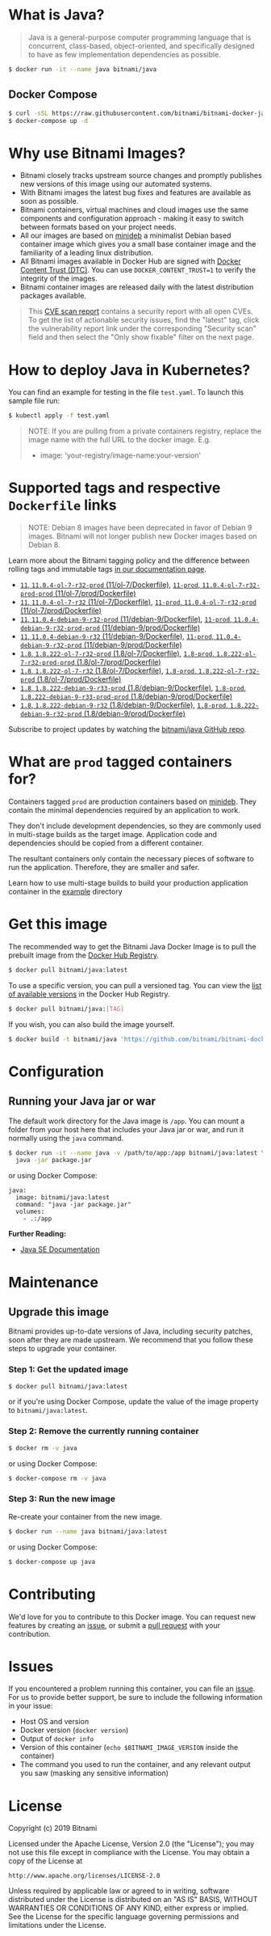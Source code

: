 # What is Java?

> Java is a general-purpose computer programming language that is concurrent, class-based, object-oriented, and specifically designed to have as few implementation dependencies as possible.

```bash
$ docker run -it --name java bitnami/java
```

## Docker Compose

```bash
$ curl -sSL https://raw.githubusercontent.com/bitnami/bitnami-docker-java/master/docker-compose.yml > docker-compose.yml
$ docker-compose up -d
```

# Why use Bitnami Images?

* Bitnami closely tracks upstream source changes and promptly publishes new versions of this image using our automated systems.
* With Bitnami images the latest bug fixes and features are available as soon as possible.
* Bitnami containers, virtual machines and cloud images use the same components and configuration approach - making it easy to switch between formats based on your project needs.
* All our images are based on [minideb](https://github.com/bitnami/minideb) a minimalist Debian based container image which gives you a small base container image and the familiarity of a leading linux distribution.
* All Bitnami images available in Docker Hub are signed with [Docker Content Trust (DTC)](https://docs.docker.com/engine/security/trust/content_trust/). You can use `DOCKER_CONTENT_TRUST=1` to verify the integrity of the images.
* Bitnami container images are released daily with the latest distribution packages available.


> This [CVE scan report](https://quay.io/repository/bitnami/java?tab=tags) contains a security report with all open CVEs. To get the list of actionable security issues, find the "latest" tag, click the vulnerability report link under the corresponding "Security scan" field and then select the "Only show fixable" filter on the next page.

# How to deploy Java in Kubernetes?

You can find an example for testing in the file `test.yaml`. To launch this sample file run:

```bash
$ kubectl apply -f test.yaml
```

> NOTE: If you are pulling from a private containers registry, replace the image name with the full URL to the docker image. E.g.
>
> - image: 'your-registry/image-name:your-version'

# Supported tags and respective `Dockerfile` links

> NOTE: Debian 8 images have been deprecated in favor of Debian 9 images. Bitnami will not longer publish new Docker images based on Debian 8.

Learn more about the Bitnami tagging policy and the difference between rolling tags and immutable tags [in our documentation page](https://docs.bitnami.com/containers/how-to/understand-rolling-tags-containers/).


- [`11`, `11.0.4-ol-7-r32-prod` (11/ol-7/Dockerfile)](https://github.com/bitnami/bitnami-docker-java/blob/11.0.4-ol-7-r32-prod/11/ol-7/Dockerfile), [`11-prod`, `11.0.4-ol-7-r32-prod-prod` (11/ol-7/prod/Dockerfile)](https://github.com/bitnami/bitnami-docker-java/blob/11.0.4-ol-7-r32-prod/11/ol-7/prod/Dockerfile)
- [`11`, `11.0.4-ol-7-r32` (11/ol-7/Dockerfile)](https://github.com/bitnami/bitnami-docker-java/blob/11.0.4-ol-7-r32/11/ol-7/Dockerfile), [`11-prod`, `11.0.4-ol-7-r32-prod` (11/ol-7/prod/Dockerfile)](https://github.com/bitnami/bitnami-docker-java/blob/11.0.4-ol-7-r32/11/ol-7/prod/Dockerfile)
- [`11`, `11.0.4-debian-9-r32-prod` (11/debian-9/Dockerfile)](https://github.com/bitnami/bitnami-docker-java/blob/11.0.4-debian-9-r32-prod/11/debian-9/Dockerfile), [`11-prod`, `11.0.4-debian-9-r32-prod-prod` (11/debian-9/prod/Dockerfile)](https://github.com/bitnami/bitnami-docker-java/blob/11.0.4-debian-9-r32-prod/11/debian-9/prod/Dockerfile)
- [`11`, `11.0.4-debian-9-r32` (11/debian-9/Dockerfile)](https://github.com/bitnami/bitnami-docker-java/blob/11.0.4-debian-9-r32/11/debian-9/Dockerfile), [`11-prod`, `11.0.4-debian-9-r32-prod` (11/debian-9/prod/Dockerfile)](https://github.com/bitnami/bitnami-docker-java/blob/11.0.4-debian-9-r32/11/debian-9/prod/Dockerfile)
- [`1.8`, `1.8.222-ol-7-r32-prod` (1.8/ol-7/Dockerfile)](https://github.com/bitnami/bitnami-docker-java/blob/1.8.222-ol-7-r32-prod/1.8/ol-7/Dockerfile), [`1.8-prod`, `1.8.222-ol-7-r32-prod-prod` (1.8/ol-7/prod/Dockerfile)](https://github.com/bitnami/bitnami-docker-java/blob/1.8.222-ol-7-r32-prod/1.8/ol-7/prod/Dockerfile)
- [`1.8`, `1.8.222-ol-7-r32` (1.8/ol-7/Dockerfile)](https://github.com/bitnami/bitnami-docker-java/blob/1.8.222-ol-7-r32/1.8/ol-7/Dockerfile), [`1.8-prod`, `1.8.222-ol-7-r32-prod` (1.8/ol-7/prod/Dockerfile)](https://github.com/bitnami/bitnami-docker-java/blob/1.8.222-ol-7-r32/1.8/ol-7/prod/Dockerfile)
- [`1.8`, `1.8.222-debian-9-r33-prod` (1.8/debian-9/Dockerfile)](https://github.com/bitnami/bitnami-docker-java/blob/1.8.222-debian-9-r33-prod/1.8/debian-9/Dockerfile), [`1.8-prod`, `1.8.222-debian-9-r33-prod-prod` (1.8/debian-9/prod/Dockerfile)](https://github.com/bitnami/bitnami-docker-java/blob/1.8.222-debian-9-r33-prod/1.8/debian-9/prod/Dockerfile)
- [`1.8`, `1.8.222-debian-9-r32` (1.8/debian-9/Dockerfile)](https://github.com/bitnami/bitnami-docker-java/blob/1.8.222-debian-9-r32/1.8/debian-9/Dockerfile), [`1.8-prod`, `1.8.222-debian-9-r32-prod` (1.8/debian-9/prod/Dockerfile)](https://github.com/bitnami/bitnami-docker-java/blob/1.8.222-debian-9-r32/1.8/debian-9/prod/Dockerfile)

Subscribe to project updates by watching the [bitnami/java GitHub repo](https://github.com/bitnami/bitnami-docker-java).

# What are `prod` tagged containers for?

Containers tagged `prod` are production containers based on [minideb](https://github.com/bitnami/minideb). They contain the minimal dependencies required by an application to work.

They don't include development dependencies, so they are commonly used in multi-stage builds as the target image. Application code and dependencies should be copied from a different container.

The resultant containers only contain the necessary pieces of software to run the application. Therefore, they are smaller and safer.

Learn how to use multi-stage builds to build your production application container in the [example](/example) directory

# Get this image

The recommended way to get the Bitnami Java Docker Image is to pull the prebuilt image from the [Docker Hub Registry](https://hub.docker.com/r/bitnami/java).

```bash
$ docker pull bitnami/java:latest
```

To use a specific version, you can pull a versioned tag. You can view the [list of available versions](https://hub.docker.com/r/bitnami/java/tags/) in the Docker Hub Registry.

```bash
$ docker pull bitnami/java:[TAG]
```

If you wish, you can also build the image yourself.

```bash
$ docker build -t bitnami/java 'https://github.com/bitnami/bitnami-docker-java.git#master:1.8/debian-9'
```

# Configuration

## Running your Java jar or war

The default work directory for the Java image is `/app`. You can mount a folder from your host here that includes your Java jar or war, and run it normally using the `java` command.

```bash
$ docker run -it --name java -v /path/to/app:/app bitnami/java:latest \
  java -jar package.jar
```

or using Docker Compose:

```
java:
  image: bitnami/java:latest
  command: "java -jar package.jar"
  volumes:
    - .:/app
```

**Further Reading:**

  - [Java SE Documentation](https://docs.oracle.com/javase/8/docs/api/)

# Maintenance

## Upgrade this image

Bitnami provides up-to-date versions of Java, including security patches, soon after they are made upstream. We recommend that you follow these steps to upgrade your container.

### Step 1: Get the updated image

```bash
$ docker pull bitnami/java:latest
```

or if you're using Docker Compose, update the value of the image property to `bitnami/java:latest`.

### Step 2: Remove the currently running container

```bash
$ docker rm -v java
```

or using Docker Compose:

```bash
$ docker-compose rm -v java
```

### Step 3: Run the new image

Re-create your container from the new image.

```bash
$ docker run --name java bitnami/java:latest
```

or using Docker Compose:

```bash
$ docker-compose up java
```

# Contributing

We'd love for you to contribute to this Docker image. You can request new features by creating an [issue](https://github.com/bitnami/bitnami-docker-java/issues), or submit a [pull request](https://github.com/bitnami/bitnami-docker-java/pulls) with your contribution.

# Issues

If you encountered a problem running this container, you can file an [issue](https://github.com/bitnami/bitnami-docker-java/issues). For us to provide better support, be sure to include the following information in your issue:

- Host OS and version
- Docker version (`docker version`)
- Output of `docker info`
- Version of this container (`echo $BITNAMI_IMAGE_VERSION` inside the container)
- The command you used to run the container, and any relevant output you saw (masking any sensitive
information)

# License

Copyright (c) 2019 Bitnami

Licensed under the Apache License, Version 2.0 (the "License");
you may not use this file except in compliance with the License.
You may obtain a copy of the License at

    http://www.apache.org/licenses/LICENSE-2.0

Unless required by applicable law or agreed to in writing, software
distributed under the License is distributed on an "AS IS" BASIS,
WITHOUT WARRANTIES OR CONDITIONS OF ANY KIND, either express or implied.
See the License for the specific language governing permissions and
limitations under the License.

